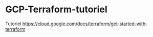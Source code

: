 # GCP-Terraform-tutoriel
Tutoriel https://cloud.google.com/docs/terraform/get-started-with-terraform

